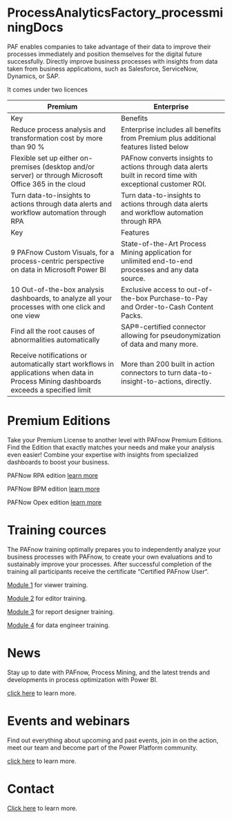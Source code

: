 # ProcessAnalyticsFactory_processminingDocs

PAF enables companies to take advantage of their data to improve their processes immediately and position themselves for the digital future successfully. Directly improve business processes with insights from data taken from business applications, such as Salesforce, ServiceNow, Dynamics, or SAP.

It comes under two licences 

| Premium | Enterprise |
|--|--|
| Key | Benefits |
| Reduce process analysis and transformation cost by more than 90 % | Enterprise includes all benefits from Premium plus additional features listed below |
| Flexible set up either on-premises (desktop and/or server) or through Microsoft Office 365 in the cloud | PAFnow converts insights to actions through data alerts built in record time with exceptional customer ROI. |
|Turn data-to-insights to actions through data alerts and workflow automation through RPA | Turn data-to-insights to actions through data alerts and workflow automation through RPA |
| Key | Features |
| 9 PAFnow Custom Visuals, for a process-centric perspective on data in Microsoft Power BI | State-of-the-Art Process Mining application for unlimited end-to-end processes and any data source. |
|10 Out-of-the-box analysis dashboards, to analyze all your processes with one click and one view | Exclusive access to out-of-the-box Purchase-to-Pay and Order-to-Cash Content Packs.|
| Find all the root causes of abnormalities automatically | SAP®-certified connector allowing for pseudonymization of data and many more.|
|Receive notifications or automatically start workflows in applications when data in Process Mining dashboards exceeds a specified limit| More than 200 built in action connectors to turn data-to-insight-to-actions, directly.|


# Premium Editions

Take your Premium License to another level with PAFnow Premium Editions. Find the Edition that exactly matches your needs and make your analysis even easier! Combine your expertise with insights from specialized dashboards to boost your business.

PAFNow RPA edition [learn more](https://pafnow.com/product/pafnow-rpa/)

PAFNow BPM edition [learn more](https://pafnow.com/product/pafnow-bpm/)

PAFNow Opex edition [learn more](https://pafnow.com/product/pafnow-opex/)


# Training cources 

The PAFnow training optimally prepares you to independently analyze your business processes with PAFnow, to create your own evaluations and to sustainably improve your processes. After successful completion of the training all participants receive the certificate “Certified PAFnow User“.

[Module 1](https://pafnow.com/training/) for viewer training.

[Module 2](https://pafnow.com/training/) for editor training.

[Module 3](https://pafnow.com/training/) for report designer training.

[Module 4](https://pafnow.com/training/) for data engineer training.

# News

Stay up to date with PAFnow, Process Mining, and the latest trends and developments in process optimization with Power BI.

[click here](https://pafnow.com/news/) to learn more.

# Events and webinars 

Find out everything about upcoming and past events, join in on the action, meet our team and become part of the Power Platform community.

[click here](https://pafnow.com/events/) to learn more.


# Contact 

[Click here](https://pafnow.com/contact/) to learn more.
  
